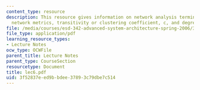 ```yaml
---
content_type: resource
description: This resource gives information on network analysis terminology -notated,
  network metrics, transitivity or clustering coefficient, c, and degree distributions.
file: /media/courses/esd-342-advanced-system-architecture-spring-2006/3f52837eed9bbdee37893c79dbe7c514_lec6.pdf
file_type: application/pdf
learning_resource_types:
- Lecture Notes
ocw_type: OCWFile
parent_title: Lecture Notes
parent_type: CourseSection
resourcetype: Document
title: lec6.pdf
uid: 3f52837e-ed9b-bdee-3789-3c79dbe7c514
---
```

